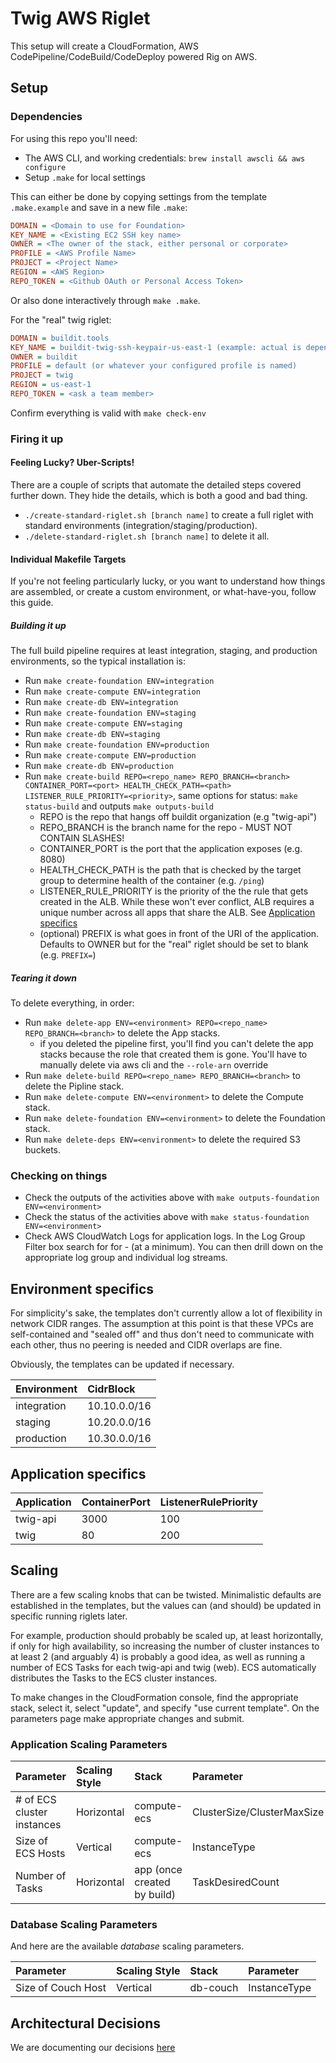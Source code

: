 # Twig AWS Riglet

This setup will create a CloudFormation, AWS CodePipeline/CodeBuild/CodeDeploy powered Rig on AWS.

## Setup

### Dependencies

For using this repo you'll need:

* The AWS CLI, and working credentials: `brew install awscli && aws configure`
* Setup `.make` for local settings

This can either be done by copying settings from the template `.make.example`
and save in a new file `.make`:

```ini
DOMAIN = <Domain to use for Foundation>
KEY_NAME = <Existing EC2 SSH key name>
OWNER = <The owner of the stack, either personal or corporate>
PROFILE = <AWS Profile Name>
PROJECT = <Project Name>
REGION = <AWS Region>
REPO_TOKEN = <Github OAuth or Personal Access Token>
```

Or also done interactively through `make .make`.

For the "real" twig riglet:

```ini
DOMAIN = buildit.tools
KEY_NAME = buildit-twig-ssh-keypair-us-east-1 (example: actual is dependent upon actual riglet/region)
OWNER = buildit
PROFILE = default (or whatever your configured profile is named)
PROJECT = twig
REGION = us-east-1
REPO_TOKEN = <ask a team member>
```

Confirm everything is valid with `make check-env`

### Firing it up

#### Feeling Lucky?  Uber-Scripts!
There are a couple of scripts that automate the detailed steps covered further down.  They hide the
details, which is both a good and bad thing.

* `./create-standard-riglet.sh [branch name]` to create a full riglet with standard environments (integration/staging/production).
* `./delete-standard-riglet.sh [branch name]` to delete it all.

#### Individual Makefile Targets
If you're not feeling particularly lucky, or you want to understand how things are assembled, or 
create a custom environment, or what-have-you, follow this guide.


##### Building it up
The full build pipeline requires at least integration, staging, and production environments, so the typical
installation is:

* Run `make create-foundation ENV=integration`
* Run `make create-compute ENV=integration`
* Run `make create-db ENV=integration`
* Run `make create-foundation ENV=staging`
* Run `make create-compute ENV=staging`
* Run `make create-db ENV=staging`
* Run `make create-foundation ENV=production`
* Run `make create-compute ENV=production`
* Run `make create-db ENV=production`
* Run `make create-build REPO=<repo_name> REPO_BRANCH=<branch> CONTAINER_PORT=<port> HEALTH_CHECK_PATH=<path> LISTENER_RULE_PRIORITY=<priority>`, same options for status: `make status-build` and outputs `make outputs-build`
  * REPO is the repo that hangs off buildit organization (e.g "twig-api")
  * REPO_BRANCH is the branch name for the repo - MUST NOT CONTAIN SLASHES!
  * CONTAINER_PORT is the port that the application exposes (e.g. 8080)
  * HEALTH_CHECK_PATH is the path that is checked by the target group to determine health of the container (e.g. `/ping`)
  * LISTENER_RULE_PRIORITY is the priority of the the rule that gets created in the ALB.  While these won't ever conflict, ALB requires a unique number across all apps that share the ALB.  See [Application specifics](#application-specifics)
  * (optional) PREFIX is what goes in front of the URI of the application.  Defaults to OWNER but for the "real" riglet should be set to blank (e.g. `PREFIX=`)


##### Tearing it down

To delete everything, in order:

* Run `make delete-app ENV=<environment> REPO=<repo_name> REPO_BRANCH=<branch>` to delete the App stacks.
  * if you deleted the pipeline first, you'll find you can't delete the app stacks because the role that created them is gone.  You'll have to manually delete via aws cli and the `--role-arn` override
* Run `make delete-build REPO=<repo_name> REPO_BRANCH=<branch>` to delete the Pipline stack.
* Run `make delete-compute ENV=<environment>` to delete the Compute stack.
* Run `make delete-foundation ENV=<environment>` to delete the Foundation stack.
* Run `make delete-deps ENV=<environment>` to delete the required S3 buckets.


### Checking on things
* Check the outputs of the activities above with `make outputs-foundation ENV=<environment>`
* Check the status of the activities above with `make status-foundation ENV=<environment>`
* Check AWS CloudWatch Logs for application logs.  In the Log Group Filter box search 
  for for <owner>-<application> (at a minimum).  You can then drill down on the appropriate
  log group and individual log streams.

## Environment specifics
For simplicity's sake, the templates don't currently allow a lot of flexibility in network CIDR ranges.
The assumption at this point is that these VPCs are self-contained and "sealed off" and thus don't need 
to communicate with each other, thus no peering is needed and CIDR overlaps are fine.

Obviously, the templates can be updated if necessary.

| Environment  | CidrBlock |
| :---         | :---      |
| integration  | 10.10.0.0/16  |
| staging      | 10.20.0.0/16  |
| production   | 10.30.0.0/16  |

## Application specifics

| Application | ContainerPort | ListenerRulePriority 
| :---        | :---          | :---
| twig-api    | 3000          | 100                  
| twig        | 80            | 200 

## Scaling
There are a few scaling knobs that can be twisted.  Minimalistic defaults are established in the templates,
but the values can (and should) be updated in specific running riglets later.

For example, production should probably be scaled up, at least horizontally, if only for high availability, 
so increasing the number of cluster instances to at least 2 (and arguably 4) is probably a good idea, as well 
as running a number of ECS Tasks for each twig-api and twig (web).  ECS automatically distributes the Tasks
to the ECS cluster instances.

To make changes in the CloudFormation console, find the appropriate stack, select it, select 
"update", and specify "use current template".  On the parameters page make appropriate changes and 
submit.

### Application Scaling Parameters

| Parameter                    | Scaling Style | Stack                      | Parameter  
| :---                         | :---          | :---                       | :---
| # of ECS cluster instances   | Horizontal    | compute-ecs                | ClusterSize/ClusterMaxSize
| Size of ECS Hosts            | Vertical      | compute-ecs                | InstanceType    |
| Number of Tasks              | Horizontal    | app (once created by build)| TaskDesiredCount


### Database Scaling Parameters
And here are the available *database* scaling parameters.  
 
| Parameter             | Scaling Style | Stack         | Parameter  
| :---                  | :---          | :---          | :---
| Size of Couch Host    | Vertical      | db-couch      | InstanceType  |


## Architectural Decisions

We are documenting our decisions [here](../master/docs/architecture/decisions)
